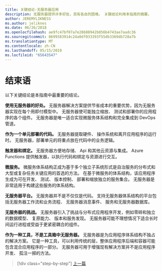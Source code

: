 ```yaml
---
title: 关键结论-无服务器应用
description: 无服务器提供许多好处，具有各自的困难。 关键结论利用本指南的摘要。
author: JEREMYLIKNESS
ms.author: jeliknes
ms.date: 06/26/2018
ms.openlocfilehash: ae9fc47bf07a7e28688942b856b4743ae7aadc36
ms.sourcegitcommit: 8699383914c24a0df033393f55db3369db728a7b
ms.translationtype: MT
ms.contentlocale: zh-CN
ms.lasthandoff: 05/15/2019
ms.locfileid: "65643547"
---
```

# <a name="conclusion"></a>结束语

以下关键结论是本指南中最重要的结论。

**使用无服务器的好处。** 无服务器解决方案提供节省成本的重要优势，因为无服务器实现在每个用即付模型中。 无服务器使可能独立缩放、 测试和部署你的应用程序的各个组件。 无服务器是唯一适合实现微服务体系结构和完全集成到 DevOps 管道。

**作为一个单元部署的代码。** 无服务器提取硬件、 操作系统和离开应用程序的运行时。 无服务器，部署单元的将重点放在代码中的业务逻辑。

**触发器和绑定。** 无服务器方便地存储、 Api 和其他云资源与集成。 Azure Functions 提供触发器，以执行代码和绑定与资源进行交互。

**微服务。** 微服务体系结构正成为基于多个独立子系统形式是自治服务的分布式和大型或复杂任务关键应用的首选的方法。 在基于微服务的体系结构，该应用程序生成为可在开发、 测试、 版本控制、 部署和缩放独立的服务集合。 无服务器是非常适用于构建这些服务的体系结构。

**无服务器平台。** 无服务器并不是不仅仅是代码。 支持无服务器体系结构的平台包括无服务器工作流和业务流程、 无服务器消息事件、 服务和无服务器数据库。

**无服务器的挑战。** 无服务器引入了挑战与分布式应用程序开发，例如零碎和独立的数据模型、 复原能力、 版本和服务发现。 无服务器可能不理想情况下适合长时间运行进程或受益于更紧密耦合的组件。

**作为一种工具，不是工具箱中无服务器。** 无服务器是为应用程序体系结构不独占的解决方案。 它是一种工具，可以利用传统的层，整体应用程序后端和容器可能包含混合应用程序的一部分。 无服务器可用于增强现有解决方案并不是应用程序开发、 孤注一掷的方法。

>[!div class="step-by-step"]
>[上一篇](serverless-business-scenarios.md)
